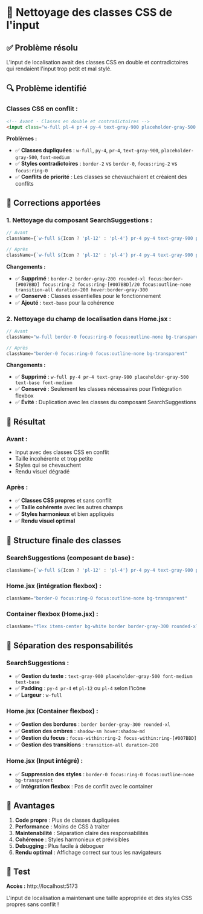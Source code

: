 # 🧹 Nettoyage des classes CSS de l'input

## ✅ Problème résolu

L'input de localisation avait des classes CSS en double et contradictoires qui rendaient l'input trop petit et mal stylé.

## 🔍 Problème identifié

### **Classes CSS en conflit :**
```html
<!-- Avant - Classes en double et contradictoires -->
<input class="w-full pl-4 pr-4 py-4 text-gray-900 placeholder-gray-500 font-medium border-2 border-gray-200 rounded-xl focus:border-[#007BBD] focus:ring-2 focus:ring-[#007BBD]/20 focus:outline-none transition-all duration-200 hover:border-gray-300 w-full border-0 focus:ring-0 focus:outline-none bg-transparent py-4 pr-4 text-gray-900 placeholder-gray-500 text-base font-medium" />
```

**Problèmes :**
- ✅ **Classes dupliquées** : `w-full`, `py-4`, `pr-4`, `text-gray-900`, `placeholder-gray-500`, `font-medium`
- ✅ **Styles contradictoires** : `border-2` vs `border-0`, `focus:ring-2` vs `focus:ring-0`
- ✅ **Conflits de priorité** : Les classes se chevauchaient et créaient des conflits

## 🔧 Corrections apportées

### **1. Nettoyage du composant SearchSuggestions :**
```jsx
// Avant
className={`w-full ${Icon ? 'pl-12' : 'pl-4'} pr-4 py-4 text-gray-900 placeholder-gray-500 font-medium border-2 border-gray-200 rounded-xl focus:border-[#007BBD] focus:ring-2 focus:ring-[#007BBD]/20 focus:outline-none transition-all duration-200 hover:border-gray-300 ${className}`}

// Après
className={`w-full ${Icon ? 'pl-12' : 'pl-4'} pr-4 py-4 text-gray-900 placeholder-gray-500 font-medium text-base ${className}`}
```

**Changements :**
- ✅ **Supprimé** : `border-2 border-gray-200 rounded-xl focus:border-[#007BBD] focus:ring-2 focus:ring-[#007BBD]/20 focus:outline-none transition-all duration-200 hover:border-gray-300`
- ✅ **Conservé** : Classes essentielles pour le fonctionnement
- ✅ **Ajouté** : `text-base` pour la cohérence

### **2. Nettoyage du champ de localisation dans Home.jsx :**
```jsx
// Avant
className="w-full border-0 focus:ring-0 focus:outline-none bg-transparent py-4 pr-4 text-gray-900 placeholder-gray-500 text-base font-medium"

// Après
className="border-0 focus:ring-0 focus:outline-none bg-transparent"
```

**Changements :**
- ✅ **Supprimé** : `w-full py-4 pr-4 text-gray-900 placeholder-gray-500 text-base font-medium`
- ✅ **Conservé** : Seulement les classes nécessaires pour l'intégration flexbox
- ✅ **Évité** : Duplication avec les classes du composant SearchSuggestions

## 🎯 Résultat

### **Avant :**
- Input avec des classes CSS en conflit
- Taille incohérente et trop petite
- Styles qui se chevauchent
- Rendu visuel dégradé

### **Après :**
- ✅ **Classes CSS propres** et sans conflit
- ✅ **Taille cohérente** avec les autres champs
- ✅ **Styles harmonieux** et bien appliqués
- ✅ **Rendu visuel optimal**

## 📝 Structure finale des classes

### **SearchSuggestions (composant de base) :**
```jsx
className={`w-full ${Icon ? 'pl-12' : 'pl-4'} pr-4 py-4 text-gray-900 placeholder-gray-500 font-medium text-base ${className}`}
```

### **Home.jsx (intégration flexbox) :**
```jsx
className="border-0 focus:ring-0 focus:outline-none bg-transparent"
```

### **Container flexbox (Home.jsx) :**
```jsx
className="flex items-center bg-white border border-gray-300 rounded-xl shadow-sm hover:shadow-md focus-within:ring-2 focus-within:ring-[#007BBD] focus-within:border-transparent transition-all duration-200 min-h-[56px]"
```

## 🎨 Séparation des responsabilités

### **SearchSuggestions :**
- ✅ **Gestion du texte** : `text-gray-900 placeholder-gray-500 font-medium text-base`
- ✅ **Padding** : `py-4 pr-4` et `pl-12` ou `pl-4` selon l'icône
- ✅ **Largeur** : `w-full`

### **Home.jsx (Container flexbox) :**
- ✅ **Gestion des bordures** : `border border-gray-300 rounded-xl`
- ✅ **Gestion des ombres** : `shadow-sm hover:shadow-md`
- ✅ **Gestion du focus** : `focus-within:ring-2 focus-within:ring-[#007BBD]`
- ✅ **Gestion des transitions** : `transition-all duration-200`

### **Home.jsx (Input intégré) :**
- ✅ **Suppression des styles** : `border-0 focus:ring-0 focus:outline-none bg-transparent`
- ✅ **Intégration flexbox** : Pas de conflit avec le container

## 🚀 Avantages

1. **Code propre** : Plus de classes dupliquées
2. **Performance** : Moins de CSS à traiter
3. **Maintenabilité** : Séparation claire des responsabilités
4. **Cohérence** : Styles harmonieux et prévisibles
5. **Debugging** : Plus facile à déboguer
6. **Rendu optimal** : Affichage correct sur tous les navigateurs

## 🎯 Test

**Accès :** http://localhost:5173

L'input de localisation a maintenant une taille appropriée et des styles CSS propres sans conflit !
